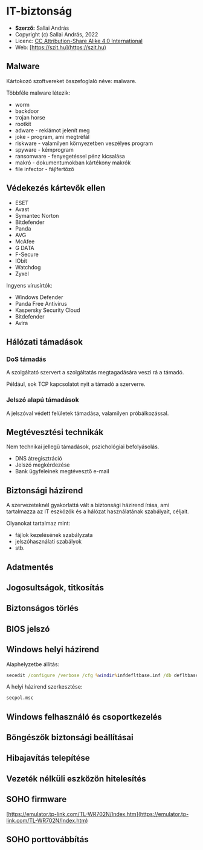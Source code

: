 # IT-biztonság

* **Szerző:** Sallai András
* Copyright (c) Sallai András, 2022
* Licenc: [CC Attribution-Share Alike 4.0 International](https://creativecommons.org/licenses/by-sa/4.0/)
* Web: [https://szit.hu](https://szit.hu)

## Malware

Kártokozó szoftvereket összefoglaló néve: malware.

Többféle malware létezik:

* worm
* backdoor
* trojan horse
* rootkit
* adware - reklámot jelenít meg
* joke - program, ami megtréfál
* riskware - valamilyen környezetben veszélyes program
* spyware - kémprogram
* ransomware - fenyegetéssel pénz kicsalása
* makró - dokumentumokban kártékony makrók
* file infector - fájlfertőző

## Védekezés kártevők ellen

* ESET
* Avast
* Symantec Norton
* Bitdefender
* Panda
* AVG
* McAfee
* G DATA
* F-Secure
* IObit
* Watchdog
* Zyxel

Ingyens vírusírtók:

* Windows Defender
* Panda Free Antivirus
* Kaspersky Security Cloud
* Bitdefender
* Avira

## Hálózati támadások

### DoS támadás

A szolgáltató szervert a szolgáltatás megtagadására veszi rá a támadó.

Például, sok TCP kapcsolatot nyit a támadó a szerverre.

### Jelszó alapú támadások

A jelszóval védett felületek támadása, valamilyen próbálkozással.

## Megtévesztési technikák

Nem technikai jellegű támadások, pszichológiai befolyásolás.

* DNS átregisztráció
* Jelszó megkérdezése
* Bank ügyfeleinek megtévesztő e-mail

## Biztonsági házirend

A szervezeteknél gyakorlattá vált a biztonsági házirend írása, ami tartalmazza az IT eszközök és a hálózat használatának szabályait, céljait.

Olyanokat tartalmaz mint:

* fájlok kezelésének szabályzata
* jelszóhasználati szabályok
* stb.

## Adatmentés

## Jogosultságok, titkosítás

## Biztonságos törlés

## BIOS jelszó

## Windows helyi házirend

Alaphelyzetbe állítás:

```cmd
secedit /configure /verbose /cfg %windir%infdefltbase.inf /db defltbase.sdb
```

A helyi házirend szerkesztése:

```cmd
secpol.msc
```

## Windows felhasználó és csoportkezelés

## Böngészők biztonsági beállításai

## Hibajavítás telepítése

## Vezeték nélküli eszközön hitelesítés

## SOHO firmware

[https://emulator.tp-link.com/TL-WR702N/Index.htm](https://emulator.tp-link.com/TL-WR702N/Index.htm)

## SOHO porttovábbítás
